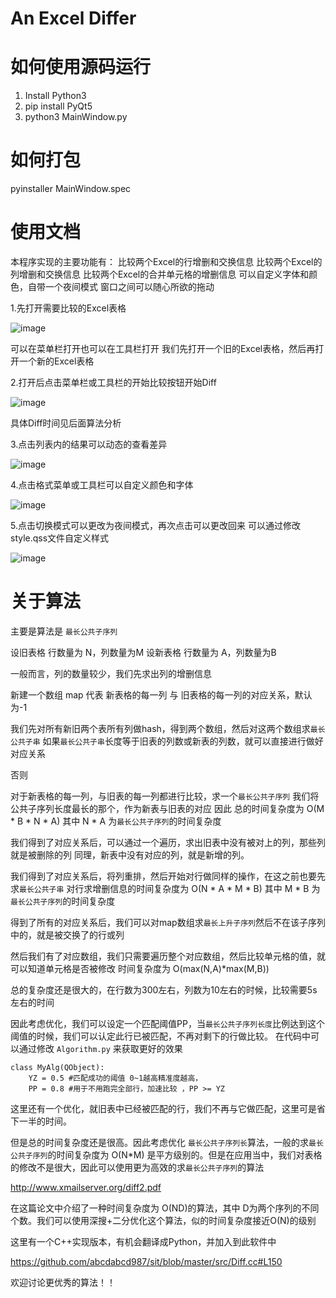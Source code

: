 # An Excel Differ

# 如何使用源码运行

1. Install Python3
2. pip install PyQt5
3. python3 MainWindow.py

# 如何打包

pyinstaller MainWindow.spec

# 使用文档

本程序实现的主要功能有：
比较两个Excel的行增删和交换信息
比较两个Excel的列增删和交换信息
比较两个Excel的合并单元格的增删信息
可以自定义字体和颜色，自带一个夜间模式
窗口之间可以随心所欲的拖动

1.先打开需要比较的Excel表格

![image](https://raw.githubusercontent.com/Linzecong/ExcelDiffer/master/docimage/openexcel.png)

可以在菜单栏打开也可以在工具栏打开
我们先打开一个旧的Excel表格，然后再打开一个新的Excel表格

2.打开后点击菜单栏或工具栏的开始比较按钮开始Diff

![image](https://raw.githubusercontent.com/Linzecong/ExcelDiffer/master/docimage/ana.png)

具体Diff时间见后面算法分析

3.点击列表内的结果可以动态的查看差异

![image](https://raw.githubusercontent.com/Linzecong/ExcelDiffer/master/docimage/result.png)

4.点击格式菜单或工具栏可以自定义颜色和字体

![image](https://raw.githubusercontent.com/Linzecong/ExcelDiffer/master/docimage/font.png)

5.点击切换模式可以更改为夜间模式，再次点击可以更改回来
可以通过修改style.qss文件自定义样式

![image](https://raw.githubusercontent.com/Linzecong/ExcelDiffer/master/docimage/night.png)


# 关于算法

主要是算法是 ``最长公共子序列``

设旧表格 行数量为 N，列数量为M
设新表格 行数量为 A，列数量为B

一般而言，列的数量较少，我们先求出列的增删信息

新建一个数组 map 代表 新表格的每一列 与 旧表格的每一列的对应关系，默认为-1

我们先对所有新旧两个表所有列做hash，得到两个数组，然后对这两个数组求``最长公共子串``
如果``最长公共子串``长度等于旧表的列数或新表的列数，就可以直接进行做好对应关系

否则

对于新表格的每一列，与旧表的每一列都进行比较，求一个``最长公共子序列``
我们将公共子序列长度最长的那个，作为新表与旧表的对应
因此 总的时间复杂度为 O(M * B * N * A) 其中 N * A 为``最长公共子序列``的时间复杂度


我们得到了对应关系后，可以通过一个遍历，求出旧表中没有被对上的列，那些列就是被删除的列
同理，新表中没有对应的列，就是新增的列。


我们得到了对应关系后，将列重排，然后开始对行做同样的操作，在这之前也要先求``最长公共子串``
对行求增删信息的时间复杂度为 O(N * A * M * B) 其中 M * B 为``最长公共子序列``的时间复杂度


得到了所有的对应关系后，我们可以对map数组求``最长上升子序列``然后不在该子序列中的，就是被交换了的行或列

然后我们有了对应数组，我们只需要遍历整个对应数组，然后比较单元格的值，就可以知道单元格是否被修改 时间复杂度为 O(max(N,A)*max(M,B))


总的复杂度还是很大的，在行数为300左右，列数为10左右的时候，比较需要5s左右的时间



因此考虑优化，我们可以设定一个匹配阈值PP，当``最长公共子序列长度``比例达到这个阈值的时候，我们可以认定此行已被匹配，不再对剩下的行做比较。
在代码中可以通过修改 ``Algorithm.py`` 来获取更好的效果
```
class MyAlg(QObject):
    YZ = 0.5 #匹配成功的阈值 0~1越高精准度越高，
    PP = 0.8 #用于不用跑完全部行，加速比较 ，PP >= YZ
```

这里还有一个优化，就旧表中已经被匹配的行，我们不再与它做匹配，这里可是省下一半的时间。

但是总的时间复杂度还是很高。因此考虑优化 ``最长公共子序列长``算法，一般的求``最长公共子序列``的时间复杂度为 O(N*M)
是平方级别的。但是在应用当中，我们对表格的修改不是很大，因此可以使用更为高效的求``最长公共子序列``的算法

http://www.xmailserver.org/diff2.pdf

在这篇论文中介绍了一种时间复杂度为 O(ND)的算法，其中 D为两个序列的不同个数。我们可以使用深搜+二分优化这个算法，似的时间复杂度接近O(N)的级别

这里有一个C++实现版本，有机会翻译成Python，并加入到此软件中

https://github.com/abcdabcd987/sit/blob/master/src/Diff.cc#L150


欢迎讨论更优秀的算法！！
